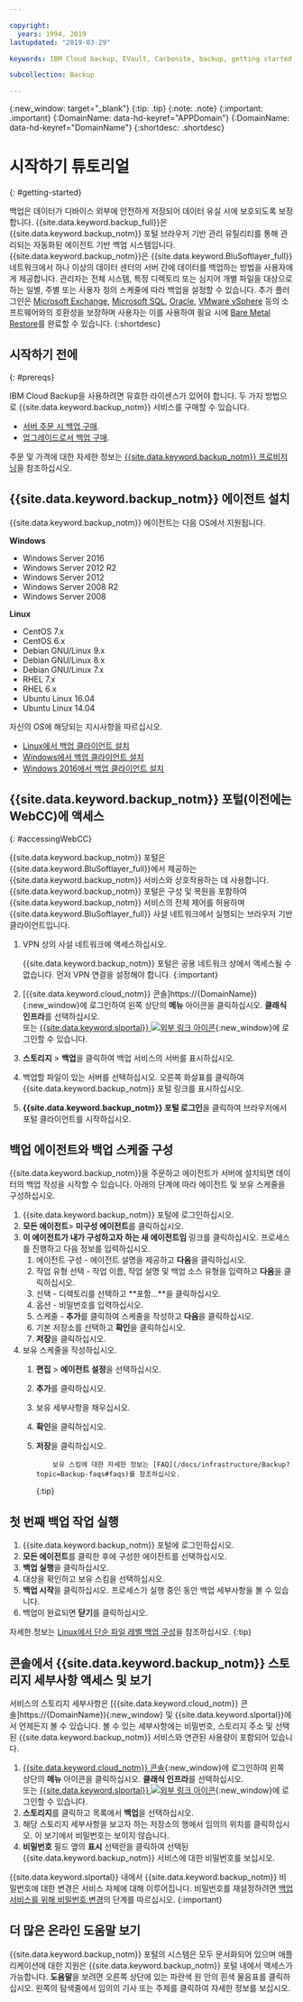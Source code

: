 ```yaml
---

copyright:
  years: 1994, 2019
lastupdated: "2019-03-29"

keywords: IBM Cloud backup, EVault, Carbonite, backup, getting started, setup, configure, run backup

subcollection: Backup

---
```

{:new_window: target="_blank"}
{:tip: .tip}
{:note: .note}
{:important: .important}
{:DomainName: data-hd-keyref="APPDomain"}
{:DomainName: data-hd-keyref="DomainName"}
{:shortdesc: .shortdesc}

# 시작하기 튜토리얼
{: #getting-started}

백업은 데이터가 디바이스 외부에 안전하게 저장되어 데이터 유실 시에 보호되도록 보장합니다. {{site.data.keyword.backup_full}}은 {{site.data.keyword.backup_notm}} 포털 브라우저 기반 관리 유틸리티를 통해 관리되는 자동화된 에이전트 기반 백업 시스템입니다. {{site.data.keyword.backup_notm}}은 {{site.data.keyword.BluSoftlayer_full}} 네트워크에서 하나 이상의 데이터 센터의 서버 간에 데이터를 백업하는 방법을 사용자에게 제공합니다. 관리자는 전체 시스템, 특정 디렉토리 또는 심지어 개별 파일을 대상으로 하는 일별, 주별 또는 사용자 정의 스케줄에 따라 백업을 설정할 수 있습니다. 추가 플러그인은 [Microsoft Exchange](/docs/infrastructure/Backup?topic=Backup-Exchangeplugin), [Microsoft SQL](/docs/infrastructure/Backup?topic=Backup-MSSQLplugin), [Oracle](/docs/infrastructure/Backup?topic=Backup-Oracleplugin#Oracleplugin), [VMware vSphere](/docs/infrastructure/Backup?topic=Backup-VRA) 등의 소프트웨어와의 호환성을 보장하며 사용자는 이를 사용하여 필요 시에 [Bare Metal Restore](/docs/infrastructure/Backup?topic=Backup-BMRplugin#BMRplugin)를 완료할 수 있습니다.
{:shortdesc}

## 시작하기 전에
{: #prereqs}

IBM Cloud Backup을 사용하려면 유효한 라이센스가 있어야 합니다. 두 가지 방법으로 {{site.data.keyword.backup_notm}} 서비스를 구매할 수 있습니다.

- [서버 주문 시 백업 구매](/docs/infrastructure/Backup?topic=Backup-ordering#purchasingwithserver).
- [업그레이드로서 백업 구매](/docs/infrastructure/Backup?topic=Backup-ordering#purchasingasupgrade).

주문 및 가격에 대한 자세한 정보는 [{{site.data.keyword.backup_notm}} 프로비저닝](/docs/infrastructure/Backup?topic=Backup-ordering)을 참조하십시오.

## {{site.data.keyword.backup_notm}} 에이전트 설치

{{site.data.keyword.backup_notm}} 에이전트는 다음 OS에서 지원됩니다.

**Windows**
 - Windows Server 2016
 - Windows Server 2012 R2
 - Windows Server 2012
 - Windows Server 2008 R2
 - Windows Server 2008

**Linux**
 - CentOS 7.x
 - CentOS 6.x
 - Debian GNU/Linux 9.x
 - Debian GNU/Linux 8.x
 - Debian GNU/Linux 7.x
 - RHEL 7.x
 - RHEL 6.x
 - Ubuntu Linux 16.04
 - Ubuntu Linux 14.04

자신의 OS에 해당되는 지시사항을 따르십시오.
- [Linux에서 백업 클라이언트 설치](/docs/infrastructure/Backup?topic=Backup-InstallinLinux)
- [Windows에서 백업 클라이언트 설치](/docs/infrastructure/Backup?topic=Backup-InstallinWindows)
- [Windows 2016에서 백업 클라이언트 설치](/docs/infrastructure/Backup?topic=Backup-InstallinWindows2016)

## {{site.data.keyword.backup_notm}} 포털(이전에는 WebCC)에 액세스
{: #accessingWebCC}

{{site.data.keyword.backup_notm}} 포털은 {{site.data.keyword.BluSoftlayer_full}}에서 제공하는 {{site.data.keyword.backup_notm}} 서비스와 상호작용하는 데 사용합니다. {{site.data.keyword.backup_notm}} 포털은 구성 및 복원을 포함하여 {{site.data.keyword.backup_notm}} 서비스의 전체 제어를 허용하며 {{site.data.keyword.BluSoftlayer_full}} 사설 네트워크에서 실행되는 브라우저 기반 클라이언트입니다.

1. VPN 상의 사설 네트워크에 액세스하십시오.

   {{site.data.keyword.backup_notm}} 포털은 공용 네트워크 상에서 액세스될 수 없습니다. 먼저 VPN 연결을 설정해야 합니다.
   {:important}
2. [{{site.data.keyword.cloud_notm}} 콘솔]https://{DomainName}){:new_window}에 로그인하여 왼쪽 상단의 **메뉴** 아이콘을 클릭하십시오. **클래식 인프라**를 선택하십시오.<br/>
   또는 [{{site.data.keyword.slportal}} ![외부 링크 아이콘](../../icons/launch-glyph.svg "외부 링크 아이콘")](https://control.softlayer.com/){:new_window}에 로그인할 수 있습니다.
2. **스토리지** > **백업**을 클릭하여 백업 서비스의 서버를 표시하십시오.
3. 백업할 파일이 있는 서버를 선택하십시오. 오른쪽 화살표를 클릭하여 {{site.data.keyword.backup_notm}} 포털 링크를 표시하십시오.
4. **{{site.data.keyword.backup_notm}} 포털 로그인**을 클릭하여 브라우저에서 포털 클라이언트를 시작하십시오.

## 백업 에이전트와 백업 스케줄 구성

{{site.data.keyword.backup_notm}}을 주문하고 에이전트가 서버에 설치되면 데이터의 백업 작성을 시작할 수 있습니다. 아래의 단계에 따라 에이전트 및 보유 스케줄을 구성하십시오.

1. {{site.data.keyword.backup_notm}} 포털에 로그인하십시오.
2. **모든 에이전트**> **미구성 에이전트**를 클릭하십시오.
3. **이 에이전트가 내가 구성하고자 하는 새 에이전트임** 링크를 클릭하십시오. 프로세스를 진행하고 다음 정보를 입력하십시오.
   1. 에이전트 구성 - 에이전트 설명을 제공하고 **다음**을 클릭하십시오.
   2. 작업 유형 선택 - 작업 이름, 작업 설명 및 백업 소스 유형을 입력하고 **다음**을 클릭하십시오.
   3. 선택 - 디렉토리를 선택하고 **포함...**을 클릭하십시오.
   4. 옵션 - 비밀번호를 입력하십시오.
   5. 스케줄 - **추가**를 클릭하여 스케줄을 작성하고 **다음**을 클릭하십시오.
   6. 기본 저장소를 선택하고 **확인**을 클릭하십시오.
   7. **저장**을 클릭하십시오.
4. 보유 스케줄을 작성하십시오.
   1. **편집** > **에이전트 설정**을 선택하십시오.
   2. **추가**를 클릭하십시오.
   3. 보유 세부사항을 채우십시오.
   4. **확인**을 클릭하십시오.
   5. **저장**을 클릭하십시오.

              보유 스킴에 대한 자세한 정보는 [FAQ](/docs/infrastructure/Backup?topic=Backup-faqs#faqs)를 참조하십시오.
      {:tip}

## 첫 번째 백업 작업 실행

1. {{site.data.keyword.backup_notm}} 포털에 로그인하십시오.
2. **모든 에이전트**를 클릭한 후에 구성한 에이전트를 선택하십시오.
3. **백업 실행**을 클릭하십시오.
4. 대상을 확인하고 보유 스킴을 선택하십시오.
5. **백업 시작**을 클릭하십시오. 프로세스가 실행 중인 동안 백업 세부사항을 볼 수 있습니다.
6. 백업이 완료되면 **닫기**를 클릭하십시오.

자세한 정보는 [Linux에서 단순 파일 레벨 백업 구성](/docs/infrastructure/Backup?topic=Backup-configureLinuxBackup)을 참조하십시오.
{:tip}

## 콘솔에서 {{site.data.keyword.backup_notm}} 스토리지 세부사항 액세스 및 보기

서비스의 스토리지 세부사항은 [{{site.data.keyword.cloud_notm}} 콘솔]https://{DomainName}){:new_window} 및 {{site.data.keyword.slportal}}에서 언제든지 볼 수 있습니다. 볼 수 있는 세부사항에는 비밀번호, 스토리지 주소 및 선택된 {{site.data.keyword.backup_notm}} 서비스와 연관된 사용량이 포함되어 있습니다.

1. [{{site.data.keyword.cloud_notm}} 콘솔](https://{DomainName}){:new_window}에 로그인하여 왼쪽 상단의 **메뉴** 아이콘을 클릭하십시오. **클래식 인프라**를 선택하십시오.</br>
   또는 [{{site.data.keyword.slportal}} ![외부 링크 아이콘](../../icons/launch-glyph.svg "외부 링크 아이콘")](https://control.softlayer.com/){:new_window}에 로그인할 수 있습니다.
2. **스토리지**를 클릭하고 목록에서 **백업**을 선택하십시오.
2. 해당 스토리지 세부사항을 보고자 하는 저장소의 행에서 임의의 위치를 클릭하십시오. 이 보기에서 비밀번호는 보이지 않습니다.
3. **비밀번호** 필드 옆의 **표시** 선택란을 클릭하여 선택된 {{site.data.keyword.backup_notm}} 서비스에 대한 비밀번호를 보십시오.

{{site.data.keyword.slportal}} 내에서 {{site.data.keyword.backup_notm}} 비밀번호에 대한 변경은 서비스 자체에 대해 이루어집니다. 비밀번호를 재설정하려면 [백업 서비스를 위해 비밀번호 변경](/docs/infrastructure/Backup?topic=Backup-changePassword)의 단계를 따르십시오.
{:important}

## 더 많은 온라인 도움말 보기

{{site.data.keyword.backup_notm}} 포털의 시스템은 모두 문서화되어 있으며 애플리케이션에 대한 지원은 {{site.data.keyword.backup_notm}} 포털 내에서 액세스가 가능합니다. **도움말**을 보려면 오른쪽 상단에 있는 파란색 원 안의 흰색 물음표를 클릭하십시오. 왼쪽의 탐색줄에서 임의의 기사 또는 주제를 클릭하여 자세한 정보를 보십시오.
